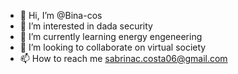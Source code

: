 - 👋 Hi, I’m @Bina-cos
- 👀 I’m interested in dada security
- 🌱 I’m currently learning energy engeneering 
- 💞️ I’m looking to collaborate on virtual society
- 📫 How to reach me sabrinac.costa06@gmail.com 

<!---
Bina-cos/Bina-cos is a ✨ special ✨ repository because its `README.md` (this file) appears on your GitHub profile.
You can click the Preview link to take a look at your changes.
--->
